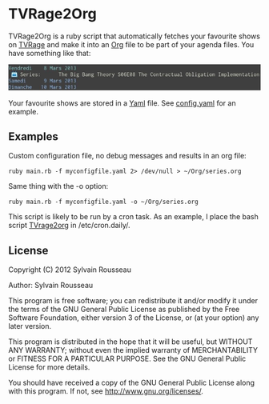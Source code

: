 # TVRage2Org

TVRage2Org is a ruby script that automatically fetches your favourite
shows on [TVRage](http://www.tvrage.com) and make it into an
[Org](http://orgmode.org) file to be part of your agenda files. You
have something like that:

![agenda screenshot](images/agenda.png)

Your favourite shows are stored in a
[Yaml](http://en.wikipedia.org/wiki/YAML) file. See
[config.yaml](config.yaml) for an example.

## Examples

Custom configuration file, no debug messages and results in an org file:

    ruby main.rb -f myconfigfile.yaml 2> /dev/null > ~/Org/series.org

Same thing with the -o option:

    ruby main.rb -f myconfigfile.yaml -o ~/Org/series.org

This script is likely to be run by a cron task. As an example, I
place the bash script [TVrage2org](TVrage2org) in /etc/cron.daily/.

## License

Copyright (C) 2012 Sylvain Rousseau <thisirs at gmail dot com>

Author: Sylvain Rousseau <thisirs at gmail dot com>

This program is free software; you can redistribute it and/or modify
it under the terms of the GNU General Public License as published by
the Free Software Foundation, either version 3 of the License, or
(at your option) any later version.

This program is distributed in the hope that it will be useful,
but WITHOUT ANY WARRANTY; without even the implied warranty of
MERCHANTABILITY or FITNESS FOR A PARTICULAR PURPOSE.  See the
GNU General Public License for more details.

You should have received a copy of the GNU General Public License
along with this program.  If not, see <http://www.gnu.org/licenses/>.
